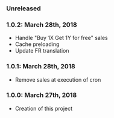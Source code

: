 ### Unreleased ###


### 1.0.2: March 28th, 2018
* Handle "Buy 1X Get 1Y for free" sales
* Cache preloading
* Update FR translation

### 1.0.1: March 28th, 2018
* Remove sales at execution of cron

### 1.0.0: March 27th, 2018
* Creation of this project